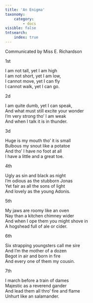 ```yaml
---
title: 'An Enigma'
taxonomy:
    category:
        - docs
visible: false
tntsearch:
    index: true
---
```


<div class="author">Communicated by Miss E. Richardson</div>

<span class="title">1st</span>
  
I am not tall, yet I am high  
I am not short, yet I am low,  
I cannot move, yet I can fly  
I cannot walk, yet I can go.  
  
<span class="title">2d</span>
  
I am quite dumb, yet I can speak,  
And what must still excite your wonder  
I’m very strong tho’ I am weak  
And when I talk it is in thunder.  
  
<span class="title">3d</span>
  
Huge is my mouth tho’ it is small  
Bulbous my snout like a potatoe  
And tho’ I have no foot at all  
I have a little and a great toe.  
  
<span class="title">4th</span>
  
Ugly as sin and black as night  
I’m odious as the stubborn Jonas  
Yet fair as all the sons of light  
And lovely as the young Adonis.  
  
<span class="title">5th</span>
  
My jaws are roomy like an oven  
Nay than a kitchen chimney wider  
And when I ope them you might shove in  
A hogshead full of ale or cider.  
  
<span class="title">6th</span>
  
Six strapping youngsters call me sire  
And I’m the mother of a dozen  
Begot in air and born in fire  
And every one of them my cousin.  
  
<span class="title">7th</span>
  
I march before a train of dames  
Majestic as a reverend gander  
And lead them all thro’ fire and flame  
Unhurt like an salamander.  
  